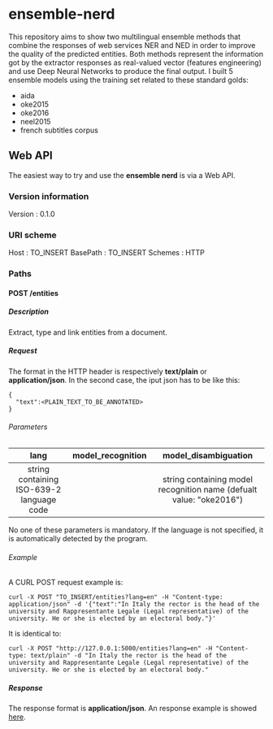 # ensemble-nerd
This repository aims to show two multilingual ensemble methods that combine the responses of web services NER and NED in order to improve the quality of the predicted entities.
Both methods represent the information got by the extractor responses as real-valued vector (features engineering) and use Deep Neural Networks to produce the final output. 
I built 5 ensemble models using the training set related to these standard golds:
* aida
* oke2015
* oke2016
* neel2015
* french subtitles corpus

## Web API

The easiest way to try and use the **ensemble nerd** is via a Web API.

### Version information
Version : 0.1.0

### URI scheme
Host : TO_INSERT
BasePath : TO_INSERT
Schemes : HTTP

### Paths

#### POST /entities

##### Description
Extract, type and link entities from a document.

##### Request

The format in the HTTP header is respectively **text/plain** or **application/json**. In the second case, the iput json has to be like this:
```
{
  "text":<PLAIN_TEXT_TO_BE_ANNOTATED>
}
```

###### Parameters
| lang|model_recognition|model_disambiguation| 
|:-------------:|:-------------:|:-------------:|
|string containing ISO-639-2 language code||string containing model recognition name (defualt value: "oke2016")|string containing model disambiguation name (defualt value: "oke2016")|

No one of these parameters is mandatory. If the language is not specified, it is automatically detected by the program.
###### Example
A CURL POST request example is:
```
curl -X POST "TO_INSERT/entities?lang=en" -H "Content-type: application/json" -d '{"text":"In Italy the rector is the head of the university and Rappresentante Legale (Legal representative) of the university. He or she is elected by an electoral body."}'
```
It is identical to:

```
curl -X POST "http://127.0.0.1:5000/entities?lang=en" -H "Content-type: text/plain" -d "In Italy the rector is the head of the university and Rappresentante Legale (Legal representative) of the university. He or she is elected by an electoral body."
```


##### Response

The response format is **application/json**. An response example is showed [here](https://raw.githubusercontent.com/D2KLab/ensemble-nerd/master/myapp/response_samples/response1.json?token=ARExSVhO2fCJz8qLHTJLm6FT1uxRzVwqks5aumj8wA%3D%3D).


